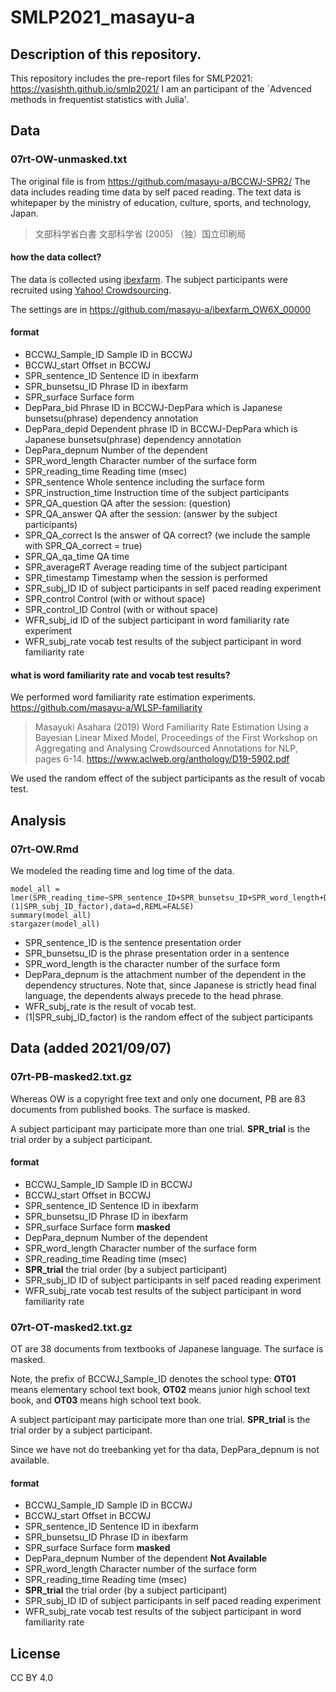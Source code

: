 # SMLP2021_masayu-a

## Description of this repository.

This repository includes the pre-report files for SMLP2021: https://vasishth.github.io/smlp2021/
I am an participant of the `Advenced methods in frequentist statistics with Julia'.


## Data
### 07rt-OW-unmasked.txt
The original file is from https://github.com/masayu-a/BCCWJ-SPR2/
The data includes reading time data by self paced reading.
The text data is whitepaper by the ministry of education, culture, sports, and technology, Japan.

> 文部科学省白書 文部科学省 (2005) （独）国立印刷局

#### how the data collect?
The data is collected using [ibexfarm](https://spellout.net/ibexfarm).
The subject participants were recruited using [Yahoo! Crowdsourcing](https://crowdsourcing.yahoo.co.jp/).

The settings are in https://github.com/masayu-a/ibexfarm_OW6X_00000

#### format
- BCCWJ_Sample_ID	    Sample ID in BCCWJ
- BCCWJ_start		    Offset in BCCWJ
- SPR_sentence_ID	    Sentence ID in ibexfarm
- SPR_bunsetsu_ID	    Phrase ID in ibexfarm
- SPR_surface		    Surface form
- DepPara_bid		    Phrase ID in BCCWJ-DepPara which is Japanese bunsetsu(phrase) dependency annotation
- DepPara_depid		    Dependent phrase ID in BCCWJ-DepPara which is Japanese bunsetsu(phrase) dependency annotation 
- DepPara_depnum	    Number of the dependent
- SPR_word_length	    Character number of the surface form
- SPR_reading_time	    Reading time (msec)
- SPR_sentence		    Whole sentence including the surface form
- SPR_instruction_time	    Instruction time of the subject participants
- SPR_QA_question	    QA after the session: (question)
- SPR_QA_answer		    QA after the session: (answer by the subject participants)
- SPR_QA_correct	    Is the answer of QA correct? (we include the sample with SPR_QA_correct = true)
- SPR_QA_qa_time	    QA time
- SPR_averageRT		    Average reading time of the subject participant
- SPR_timestamp		    Timestamp when the session is performed
- SPR_subj_ID		    ID of subject participants in self paced reading experiment
- SPR_control		    Control (with or without space)
- SPR_control_ID	    Control (with or without space)
- WFR_subj_id		    ID of the subject participant in word familiarity rate experiment
- WFR_subj_rate		    vocab test results of the subject participant in word familiarity rate

#### what is word familiarity rate and vocab test results?

We performed word familiarity rate estimation experiments.
https://github.com/masayu-a/WLSP-familiarity

> Masayuki Asahara (2019) Word Familiarity Rate Estimation Using a Bayesian Linear Mixed Model, Proceedings of the First Workshop on Aggregating and Analysing Crowdsourced Annotations for NLP, pages 6-14. https://www.aclweb.org/anthology/D19-5902.pdf

We used the random effect of the subject participants as the result of vocab test.

## Analysis
### 07rt-OW.Rmd

We modeled the reading time and log time of the data.

```{r model_all}
model_all = lmer(SPR_reading_time~SPR_sentence_ID+SPR_bunsetsu_ID+SPR_word_length+DepPara_depnum+WFR_subj_rate+(1|SPR_subj_ID_factor),data=d,REML=FALSE)
summary(model_all)
stargazer(model_all)
```

- SPR_sentence_ID is the sentence presentation order
- SPR_bunsetsu_ID is the phrase presentation order in a sentence
- SPR_word_length is the character number of the surface form
- DepPara_depnum is the attachment number of the dependent in the dependency structures. Note that, since Japanese is strictly head final language, the dependents always precede to the head phrase.
- WFR_subj_rate is the result of vocab test.
- (1|SPR_subj_ID_factor) is the random effect of the subject participants


## Data (added 2021/09/07)
### 07rt-PB-masked2.txt.gz

Whereas OW is a copyright free text and only one document,
PB are 83 documents from published books.
The surface is masked.

A subject participant may participate more than one trial.
**SPR_trial** is the trial order by a subject participant.
			    
#### format
- BCCWJ_Sample_ID	    Sample ID in BCCWJ
- BCCWJ_start		    Offset in BCCWJ
- SPR_sentence_ID	    Sentence ID in ibexfarm
- SPR_bunsetsu_ID	    Phrase ID in ibexfarm
- SPR_surface		    Surface form **masked**
- DepPara_depnum	    Number of the dependent
- SPR_word_length	    Character number of the surface form
- SPR_reading_time	    Reading time (msec)
- **SPR_trial**		    the trial order (by a subject participant)
- SPR_subj_ID		    ID of subject participants in self paced reading experiment
- WFR_subj_rate		    vocab test results of the subject participant in word familiarity rate


### 07rt-OT-masked2.txt.gz

OT are 38 documents from textbooks of Japanese language.
The surface is masked.

Note, the prefix of BCCWJ_Sample_ID denotes the school type: **OT01** means elementary school text book, **OT02** means junior high school text book, and **OT03** means high school text book.

A subject participant may participate more than one trial.
**SPR_trial** is the trial order by a subject participant.

Since we have not do treebanking yet for tha data,
DepPara_depnum is not available.

#### format
- BCCWJ_Sample_ID	    Sample ID in BCCWJ
- BCCWJ_start		    Offset in BCCWJ
- SPR_sentence_ID	    Sentence ID in ibexfarm
- SPR_bunsetsu_ID	    Phrase ID in ibexfarm
- SPR_surface		    Surface form **masked**
- DepPara_depnum	    Number of the dependent **Not Available**
- SPR_word_length	    Character number of the surface form
- SPR_reading_time	    Reading time (msec)
- **SPR_trial**		    the trial order (by a subject participant)
- SPR_subj_ID		    ID of subject participants in self paced reading experiment
- WFR_subj_rate		    vocab test results of the subject participant in word familiarity rate

## License

CC BY 4.0
